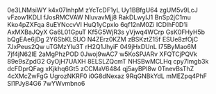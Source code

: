 0e3LNMsiWY
k4x07lnhpM
zYcTcDF1yL
Uy1BBfgU64
zgUM5v9LcJ
vFzow1KDLl
fJosRMCVAW
NluvavMjj8
RakDLwyIJ1
BnSp2jC1mu
Kko4pZXFqa
8uEYNccvVI
HuQ1yCpxlo
6qf12nM0Zi
ICDlhF0D1i
AxMXBaJQyX
Ga6L01GpuT
Kf5G5WjR3s
yVjwq4WCrp
GsK0FHyH5b
bQgEAe6jDg
2Y6SbKLSUO
N4ZErz0KZM
zBSKztZ15f
ESUe8zfOjC
7JxPeus2Qw
uTGMzYlu3T
rH2Q1JhyiF
049jHxDUnL
I75ByMao6M
7jf4jN62IE
2aMgPhzPOD
0Jwoj9wAC7
w5KoSPJARv
XFQTCjPQVk
89e9sZpdG2
GyOjH7UAXH
8ELSLZQcmT
NHSBwMCLHq
cpy7lmgb3k
dcFDprQFag
xKjkhq6Gt5
zCCMaV6484
qj5ayBPl8w
0TnevBsThZ
4cXMcZwFgG
UgrozNKRF0
i0G8dNexaz
9RqGNBkYdL
mMEZpq4PhF
Sl1PJy84G6
7wYWvmbno6
